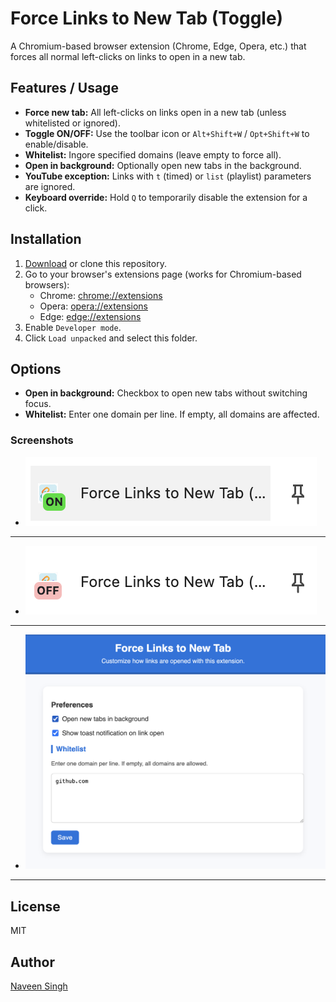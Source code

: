 # Force Links to New Tab (Toggle)
A Chromium-based browser extension (Chrome, Edge, Opera, etc.) that forces all normal left-clicks on links to open in a new tab.

## Features / Usage

- **Force new tab:** All left-clicks on links open in a new tab (unless whitelisted or ignored).
- **Toggle ON/OFF:** Use the toolbar icon or `Alt+Shift+W` / `Opt+Shift+W` to enable/disable.
- **Whitelist:** Ingore specified domains (leave empty to force all).
- **Open in background:** Optionally open new tabs in the background.
- **YouTube exception:** Links with `t` (timed) or `list` (playlist) parameters are ignored.
- **Keyboard override:** Hold `Q` to temporarily disable the extension for a click.

## Installation

1. [Download](https://github.com/snghnaveen/force-new-tab/archive/refs/heads/main.zip) or clone this repository.
2. Go to your browser's extensions page (works for Chromium-based browsers):
    - Chrome: [chrome://extensions](chrome://extensions)
    - Opera: [opera://extensions](opera://extensions)
    - Edge: [edge://extensions](edge://extensions)
3. Enable `Developer mode`.
4. Click `Load unpacked` and select this folder.

## Options

- **Open in background:** Checkbox to open new tabs without switching focus.
- **Whitelist:** Enter one domain per line. If empty, all domains are affected.

### Screenshots

- ![alt text](screens/toogle_on.png)
---
- ![alt text](screens/toogle_off.png)
---
- ![alt text](screens/option.png)
---

## License

MIT

## Author

[Naveen Singh](https://github.com/snghnaveen)